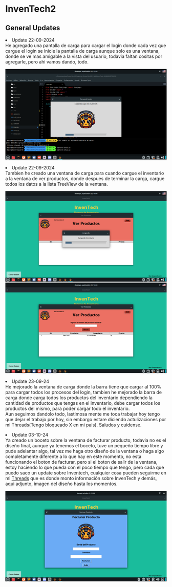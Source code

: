 # InvenTech2

## General Updates
<p align="centar">
  <li>Update 22-09-2024</li> He agregado una pantalla de carga para cargar el login donde cada vez que cargue el login se inicie la pantalla de carga aunque solo es una ventana, donde se ve mas amigable a la vista del usuario, todavia faltan cositas por agregarle, pero ahi vamos dando, todo.
</p>
<img src='/resources/screenshot/screenshot3.png'>
<p align="center">
  <li>Update 22-09-2024</li> Tambien he creado una ventana de carga para cuando cargue el inventario a la ventana de ver productos, donde despues de terminar la carga, cargue todos los datos a la lista TreeView de la ventana.
</p>
<img src='/resources/screenshot/screenshot4.png'>
<img src='/resources/screenshot/screenshot5.png'>
<p align="center">
<li>Update 23-09-24</li> He mejorado la ventana de carga donde la barra tiene que cargar al 100% para cargar todos los procesos del login, tambien he mejorado la barra de carga donde carga todos los productos del inventario dependiendo la cantidad de productos que tengas en el inventario, debe cargar todos los productos del mismo, para poder cargar todo el inventario. <br> Aun seguimos dandolo todo, lastimosa mente me toca trabajar hoy tengo que dejar el trabajo por hoy, sin embargo estare diciendo actulizaciones por mi Threads(Tengo bloqueado X en mi pais).
Saludos y cuidense.
</p>
<p align="center">
  <li>Update 03-10-24</li> Ya creado un boceto sobre la ventana de facturar producto, todavia no es el diseño final, aunque ya tenemos el boceto, tuve un pequeño tiempo libre y pude adelantar algo, tal vez me haga otro diseño de la ventana o haga algo completamente diferente a lo que hay en este momento, no esta funcionando el boton de facturar, pero si el boton de salir de la ventana, estoy haciendo lo que pueda con el poco tiempo que tengo, pero cada que puedo saco un update sobre Inventech, cualquier cosa pueden seguirme en mi <a href='https://www.threads.net/@dumb.nox'>Threads</a> que es donde monto información sobre InvenTech y demás, aqui adjunto, imagen del diseño hasta los momentos.
</p>
<img src='/resources/screenshot/screenshot6.png'>